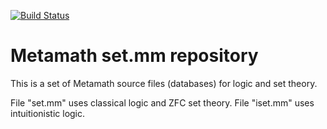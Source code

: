 [![Build Status](https://github.com/metamath/set.mm/workflows/verifiers/badge.svg)](https://github.com/metamath/set.mm/actions?query=workflow%3Averifiers)

# Metamath set.mm repository

This is a set of Metamath source files (databases) for logic and set theory.

File "set.mm" uses classical logic and ZFC set theory.
File "iset.mm" uses intuitionistic logic.
